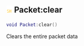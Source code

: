 ## ![shared](.gitbook/assets/shared.png) Packet:clear


```lua
void Packet:clear()
```

Clears the entire packet data




